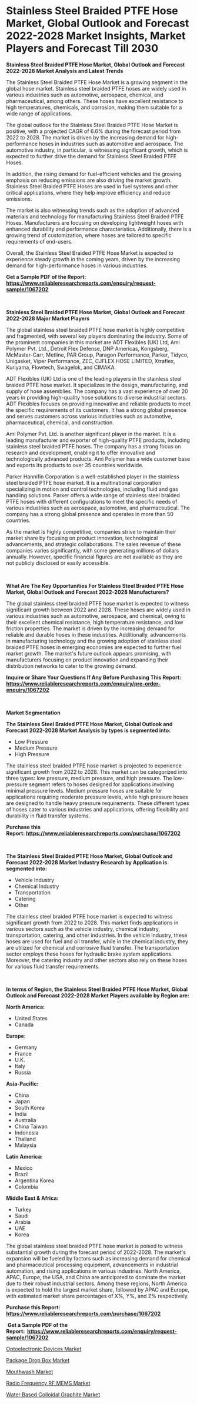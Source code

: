 <p><h1>Stainless Steel Braided PTFE Hose Market, Global Outlook and Forecast 2022-2028 Market Insights, Market Players and Forecast Till 2030</h1></p><p><strong>Stainless Steel Braided PTFE Hose Market, Global Outlook and Forecast 2022-2028 Market Analysis and Latest Trends</strong></p>
<p><p>The Stainless Steel Braided PTFE Hose Market is a growing segment in the global hose market. Stainless steel braided PTFE hoses are widely used in various industries such as automotive, aerospace, chemical, and pharmaceutical, among others. These hoses have excellent resistance to high temperatures, chemicals, and corrosion, making them suitable for a wide range of applications.</p><p>The global outlook for the Stainless Steel Braided PTFE Hose Market is positive, with a projected CAGR of 6.6% during the forecast period from 2022 to 2028. The market is driven by the increasing demand for high-performance hoses in industries such as automotive and aerospace. The automotive industry, in particular, is witnessing significant growth, which is expected to further drive the demand for Stainless Steel Braided PTFE Hoses.</p><p>In addition, the rising demand for fuel-efficient vehicles and the growing emphasis on reducing emissions are also driving the market growth. Stainless Steel Braided PTFE Hoses are used in fuel systems and other critical applications, where they help improve efficiency and reduce emissions.</p><p>The market is also witnessing trends such as the adoption of advanced materials and technology for manufacturing Stainless Steel Braided PTFE Hoses. Manufacturers are focusing on developing lightweight hoses with enhanced durability and performance characteristics. Additionally, there is a growing trend of customization, where hoses are tailored to specific requirements of end-users.</p><p>Overall, the Stainless Steel Braided PTFE Hose Market is expected to experience steady growth in the coming years, driven by the increasing demand for high-performance hoses in various industries.</p></p>
<p><strong>Get a Sample PDF of the Report:&nbsp; <a href="https://www.reliableresearchreports.com/enquiry/request-sample/1067202">https://www.reliableresearchreports.com/enquiry/request-sample/1067202</a></strong></p>
<p>&nbsp;</p>
<p><strong>Stainless Steel Braided PTFE Hose Market, Global Outlook and Forecast 2022-2028 Major Market Players</strong></p>
<p><p>The global stainless steel braided PTFE hose market is highly competitive and fragmented, with several key players dominating the industry. Some of the prominent companies in this market are ADT Flexibles (UK) Ltd, Ami Polymer Pvt. Ltd., Detroit Flex Defense, DNP Americas, Kongsberg, McMaster-Carr, Metline, PAR Group, Paragon Performance, Parker, Tidyco, Unigasket, Viper Performance, ZEC, CJFLEX HOSE LIMITED, Xtraflex, Kuriyama, Flowtech, Swagelok, and CIMAKA. </p><p>ADT Flexibles (UK) Ltd is one of the leading players in the stainless steel braided PTFE hose market. It specializes in the design, manufacturing, and supply of hose assemblies. The company has a vast experience of over 20 years in providing high-quality hose solutions to diverse industrial sectors. ADT Flexibles focuses on providing innovative and reliable products to meet the specific requirements of its customers. It has a strong global presence and serves customers across various industries such as automotive, pharmaceutical, chemical, and construction.</p><p>Ami Polymer Pvt. Ltd. is another significant player in the market. It is a leading manufacturer and exporter of high-quality PTFE products, including stainless steel braided PTFE hoses. The company has a strong focus on research and development, enabling it to offer innovative and technologically advanced products. Ami Polymer has a wide customer base and exports its products to over 35 countries worldwide.</p><p>Parker Hannifin Corporation is a well-established player in the stainless steel braided PTFE hose market. It is a multinational corporation specializing in motion and control technologies, including fluid and gas handling solutions. Parker offers a wide range of stainless steel braided PTFE hoses with different configurations to meet the specific needs of various industries such as aerospace, automotive, and pharmaceutical. The company has a strong global presence and operates in more than 50 countries.</p><p>As the market is highly competitive, companies strive to maintain their market share by focusing on product innovation, technological advancements, and strategic collaborations. The sales revenue of these companies varies significantly, with some generating millions of dollars annually. However, specific financial figures are not available as they are not publicly disclosed or easily accessible.</p></p>
<p>&nbsp;</p>
<p><strong>What Are The Key Opportunities For Stainless Steel Braided PTFE Hose Market, Global Outlook and Forecast 2022-2028 Manufacturers?</strong></p>
<p><p>The global stainless steel braided PTFE hose market is expected to witness significant growth between 2022 and 2028. These hoses are widely used in various industries such as automotive, aerospace, and chemical, owing to their excellent chemical resistance, high temperature resistance, and low friction properties. The market is driven by the increasing demand for reliable and durable hoses in these industries. Additionally, advancements in manufacturing technology and the growing adoption of stainless steel braided PTFE hoses in emerging economies are expected to further fuel market growth. The market's future outlook appears promising, with manufacturers focusing on product innovation and expanding their distribution networks to cater to the growing demand.</p></p>
<p><strong>Inquire or Share Your Questions If Any Before Purchasing This Report: <a href="https://www.reliableresearchreports.com/enquiry/pre-order-enquiry/1067202">https://www.reliableresearchreports.com/enquiry/pre-order-enquiry/1067202</a></strong></p>
<p>&nbsp;</p>
<p><strong>Market Segmentation</strong></p>
<p><strong>The Stainless Steel Braided PTFE Hose Market, Global Outlook and Forecast 2022-2028 Market Analysis by types is segmented into:</strong></p>
<p><ul><li>Low Pressure</li><li>Medium Pressure</li><li>High Pressure</li></ul></p>
<p><p>The stainless steel braided PTFE hose market is projected to experience significant growth from 2022 to 2028. This market can be categorized into three types: low pressure, medium pressure, and high pressure. The low-pressure segment refers to hoses designed for applications involving minimal pressure levels. Medium pressure hoses are suitable for applications requiring moderate pressure levels, while high pressure hoses are designed to handle heavy pressure requirements. These different types of hoses cater to various industries and applications, offering flexibility and durability in fluid transfer systems.</p></p>
<p><strong>Purchase this Report:&nbsp;<a href="https://www.reliableresearchreports.com/purchase/1067202">https://www.reliableresearchreports.com/purchase/1067202</a></strong></p>
<p>&nbsp;</p>
<p><strong>The Stainless Steel Braided PTFE Hose Market, Global Outlook and Forecast 2022-2028 Market Industry Research by Application is segmented into:</strong></p>
<p><ul><li>Vehicle Industry</li><li>Chemical Industry</li><li>Transportation</li><li>Catering</li><li>Other</li></ul></p>
<p><p>The stainless steel braided PTFE hose market is expected to witness significant growth from 2022 to 2028. This market finds applications in various sectors such as the vehicle industry, chemical industry, transportation, catering, and other industries. In the vehicle industry, these hoses are used for fuel and oil transfer, while in the chemical industry, they are utilized for chemical and corrosive fluid transfer. The transportation sector employs these hoses for hydraulic brake system applications. Moreover, the catering industry and other sectors also rely on these hoses for various fluid transfer requirements.</p></p>
<p>&nbsp;</p>
<p><strong>In terms of Region, the Stainless Steel Braided PTFE Hose Market, Global Outlook and Forecast 2022-2028 Market Players available by Region are:</strong></p>
<p>
    <p> <strong> North America: </strong>
        <ul>
            <li>United States</li>
            <li>Canada</li>
        </ul>
        </p> 
    <p> <strong> Europe: </strong>
        <ul>
            <li>Germany</li>
            <li>France</li>
            <li>U.K.</li>
            <li>Italy</li>
            <li>Russia</li>
        </ul>
        </p> 
    <p> <strong> Asia-Pacific: </strong>
        <ul>
            <li>China</li>
            <li>Japan</li>
            <li>South Korea</li>
            <li>India</li>
            <li>Australia</li>
            <li>China Taiwan</li>
            <li>Indonesia</li>
            <li>Thailand</li>
            <li>Malaysia</li>
        </ul>
        </p> 
    <p> <strong> Latin America: </strong>
        <ul>
            <li>Mexico</li>
            <li>Brazil</li>
            <li>Argentina Korea</li>
            <li>Colombia</li>
        </ul>
        </p> 
    <p> <strong> Middle East & Africa: </strong>
        <ul>
            <li>Turkey</li>
            <li>Saudi</li>
            <li>Arabia</li>
            <li>UAE</li>
            <li>Korea</li>
        </ul>
    </p>
    </p>
<p><p>The global stainless steel braided PTFE hose market is poised to witness substantial growth during the forecast period of 2022-2028. The market's expansion will be fueled by factors such as increasing demand for chemical and pharmaceutical processing equipment, advancements in industrial automation, and rising applications in various industries. North America, APAC, Europe, the USA, and China are anticipated to dominate the market due to their robust industrial sectors. Among these regions, North America is expected to hold the largest market share, followed by APAC and Europe, with estimated market share percentages of X%, Y%, and Z% respectively.</p></p>
<p><strong>Purchase this Report: <a href="https://www.reliableresearchreports.com/purchase/1067202">https://www.reliableresearchreports.com/purchase/1067202</a></strong></p>
<p>&nbsp;<strong>Get a Sample PDF of the Report:&nbsp;&nbsp;<a href="https://www.reliableresearchreports.com/enquiry/request-sample/1067202">https://www.reliableresearchreports.com/enquiry/request-sample/1067202</a></strong></p>
<p><strong></strong></p>
<p><p><a href="https://www.reportprime.com/optoelectronic-devices-r5128">Optoelectronic Devices Market</a></p><p><a href="https://www.linkedin.com/pulse/package-drop-box-market-research-report-provides-thorough-dnkbc/">Package Drop Box Market</a></p><p><a href="https://medium.com/@jailynpurdy1934/mouthwash-market-size-growth-forecast-2023-2030-2a459d4bf7cf">Mouthwash Market</a></p><p><a href="https://www.reportprime.com/radio-frequency-rf-mems-r5126">Radio Frequency RF MEMS Market</a></p><p><a href="https://www.linkedin.com/pulse/decoding-water-based-colloidal-graphite-market-deep-dive-latest-8ivhe/">Water Based Colloidal Graphite Market</a></p></p>
